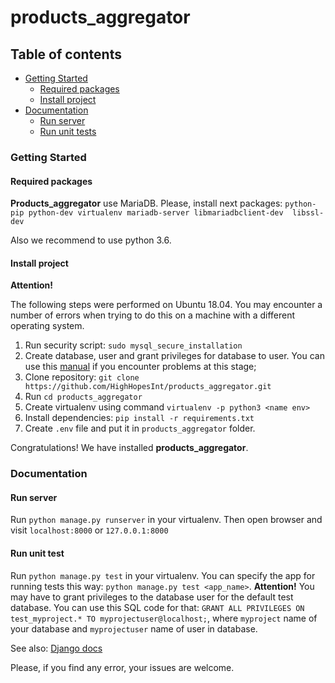 # products_aggregator

## Table of contents


* [Getting Started](#Getting-Started)
  * [Required packages](#Required-packages)
  * [Install project](#Install-project)
* [Documentation](#Documentation)
  * [Run server](#Run-server)
  * [Run unit tests](#Run-unit-tests)

### Getting Started

#### Required packages

**Products_aggregator** use MariaDB. Please, install next packages:
`python-pip python-dev virtualenv mariadb-server libmariadbclient-dev 
libssl-dev`

Also we recommend to use python 3.6.

#### Install project

**Attention!**

The following steps were performed on Ubuntu 18.04. You may encounter a number of errors when trying to do this on a machine with a different operating system.


1. Run security script:
`sudo mysql_secure_installation`
2. Create database, user and grant privileges
for database to user. You can use this [manual](https://www.digitalocean.com/community/tutorials/how-to-use-mysql-or-mariadb-with-your-django-application-on-ubuntu-14-04)
if you encounter problems at this stage;
3. Clone repository:
`git clone https://github.com/HighHopesInt/products_aggregator.git`
4. Run `cd products_aggregator` 
5. Create virtualenv using command `virtualenv -p python3 <name env>`
6. Install dependencies: `pip install -r requirements.txt`
7. Create `.env` file and put it in `products_aggregator` folder.

Congratulations! We have installed **products_aggregator**.

### Documentation 

#### Run server

Run `python manage.py runserver` in your virtualenv.
Then open browser and visit `localhost:8000` or `127.0.0.1:8000`

#### Run unit test

Run `python manage.py test` in your virtualenv.
You can specify the app for running tests this way: `python manage.py test <app_name>`. 
**Attention!** You may have to grant privileges to the database user for the default test database. 
You can use this SQL code for that: `GRANT ALL PRIVILEGES ON test_myproject.* TO myprojectuser@localhost;`,
where `myproject` name of your database and `myprojectuser` name of user in database.

See also: [Django docs](https://docs.djangoproject.com/en/2.2/topics/testing/overview/#the-test-database)

Please, if you find any error, your issues are welcome.